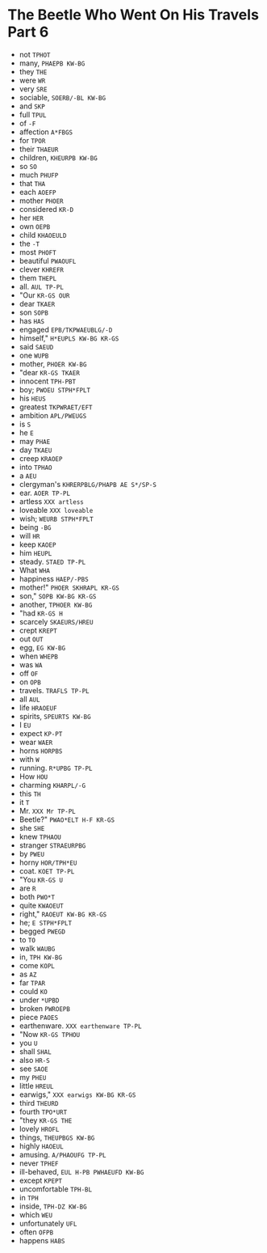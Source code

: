 # The Beetle Who Went On His Travels Part 6

* not `TPHOT`
* many, `PHAEPB KW-BG`
* they `THE`
* were `WR`
* very `SRE`
* sociable, `SOERB/-BL KW-BG`
* and `SKP`
* full `TPUL`
* of `-F`
* affection `A*FBGS`
* for `TPOR`
* their `THAEUR`
* children, `KHEURPB KW-BG`
* so `SO`
* much `PHUFP`
* that `THA`
* each `AOEFP`
* mother `PHOER`
* considered `KR-D`
* her `HER`
* own `OEPB`
* child `KHAOEULD`
* the `-T`
* most `PHOFT`
* beautiful `PWAOUFL`
* clever `KHREFR`
* them `THEPL`
* all. `AUL TP-PL`
* "Our `KR-GS OUR`
* dear `TKAER`
* son `SOPB`
* has `HAS`
* engaged `EPB/TKPWAEUBLG/-D`
* himself," `H*EUPLS KW-BG KR-GS`
* said `SAEUD`
* one `WUPB`
* mother, `PHOER KW-BG`
* "dear `KR-GS TKAER`
* innocent `TPH-PBT`
* boy; `PWOEU STPH*FPLT`
* his `HEUS`
* greatest `TKPWRAET/EFT`
* ambition `APL/PWEUGS`
* is `S`
* he `E`
* may `PHAE`
* day `TKAEU`
* creep `KRAOEP`
* into `TPHAO`
* a `AEU`
* clergyman's `KHRERPBLG/PHAPB AE S*/SP-S`
* ear. `AOER TP-PL`
* artless `XXX artless`
* loveable `XXX loveable`
* wish; `WEURB STPH*FPLT`
* being `-BG`
* will `HR`
* keep `KAOEP`
* him `HEUPL`
* steady. `STAED TP-PL`
* What `WHA`
* happiness `HAEP/-PBS`
* mother!" `PHOER SKHRAPL KR-GS`
* son," `SOPB KW-BG KR-GS`
* another, `TPHOER KW-BG`
* "had `KR-GS H`
* scarcely `SKAEURS/HREU`
* crept `KREPT`
* out `OUT`
* egg, `EG KW-BG`
* when `WHEPB`
* was `WA`
* off `OF`
* on `OPB`
* travels. `TRAFLS TP-PL`
* all `AUL`
* life `HRAOEUF`
* spirits, `SPEURTS KW-BG`
* I `EU`
* expect `KP-PT`
* wear `WAER`
* horns `HORPBS`
* with `W`
* running. `R*UPBG TP-PL`
* How `HOU`
* charming `KHARPL/-G`
* this `TH`
* it `T`
* Mr. `XXX Mr TP-PL`
* Beetle?" `PWAO*ELT H-F KR-GS`
* she `SHE`
* knew `TPHAOU`
* stranger `STRAEURPBG`
* by `PWEU`
* horny `HOR/TPH*EU`
* coat. `KOET TP-PL`
* "You `KR-GS U`
* are `R`
* both `PWO*T`
* quite `KWAOEUT`
* right," `RAOEUT KW-BG KR-GS`
* he; `E STPH*FPLT`
* begged `PWEGD`
* to `TO`
* walk `WAUBG`
* in, `TPH KW-BG`
* come `KOPL`
* as `AZ`
* far `TPAR`
* could `KO`
* under `*UPBD`
* broken `PWROEPB`
* piece `PAOES`
* earthenware. `XXX earthenware TP-PL`
* "Now `KR-GS TPHOU`
* you `U`
* shall `SHAL`
* also `HR-S`
* see `SAOE`
* my `PHEU`
* little `HREUL`
* earwigs," `XXX earwigs KW-BG KR-GS`
* third `THEURD`
* fourth `TPO*URT`
* "they `KR-GS THE`
* lovely `HROFL`
* things, `THEUPBGS KW-BG`
* highly `HAOEUL`
* amusing. `A/PHAOUFG TP-PL`
* never `TPHEF`
* ill-behaved, `EUL H-PB PWHAEUFD KW-BG`
* except `KPEPT`
* uncomfortable `TPH-BL`
* in `TPH`
* inside, `TPH-DZ KW-BG`
* which `WEU`
* unfortunately `UFL`
* often `OFPB`
* happens `HABS`
